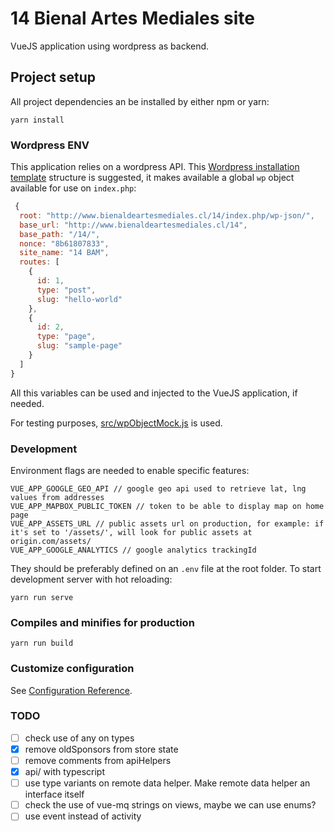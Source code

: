 # 14 Bienal Artes Mediales site

VueJS application using wordpress as backend.

## Project setup

All project dependencies an be installed by either npm or yarn:

```
yarn install
```

### Wordpress ENV

This application relies on a wordpress API. This [Wordpress installation template](https://github.com/gilbitron/wp-rest-theme) structure is suggested, it makes available a global `wp` object available for use on `index.php`:

```javascript
 {
  root: "http://www.bienaldeartesmediales.cl/14/index.php/wp-json/",
  base_url: "http://www.bienaldeartesmediales.cl/14",
  base_path: "/14/",
  nonce: "8b61807833",
  site_name: "14 BAM",
  routes: [
    {
      id: 1,
      type: "post",
      slug: "hello-world"
    },
    {
      id: 2,
      type: "page",
      slug: "sample-page"
    }
  ]
}
```

All this variables can be used and injected to the VueJS application, if needed.

For testing purposes, [src/wpObjectMock.js](src/wpObjectMock.js) is used.

### Development

Environment flags are needed to enable specific features:

```
VUE_APP_GOOGLE_GEO_API // google geo api used to retrieve lat, lng values from addresses
VUE_APP_MAPBOX_PUBLIC_TOKEN // token to be able to display map on home page
VUE_APP_ASSETS_URL // public assets url on production, for example: if it's set to '/assets/', will look for public assets at origin.com/assets/
VUE_APP_GOOGLE_ANALYTICS // google analytics trackingId
```

They should be preferably defined on an `.env` file at the root folder. To start development server with hot reloading:

```
yarn run serve
```

### Compiles and minifies for production

```
yarn run build
```

### Customize configuration

See [Configuration Reference](https://cli.vuejs.org/config/).


### TODO

- [ ] check use of any on types
- [x] remove oldSponsors from store state
- [ ] remove comments from apiHelpers
- [x] api/ with typescript
- [ ] use type variants on remote data helper. Make remote data helper an interface itself
- [ ] check the use of vue-mq strings on views, maybe we can use enums?
- [ ] use event instead of activity